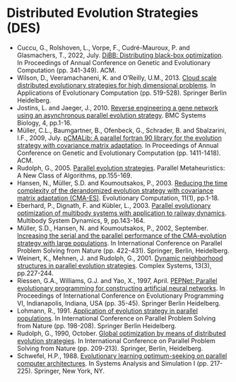 # Distributed Evolution Strategies (DES)

* Cuccu, G., Rolshoven, L., Vorpe, F., Cudré-Mauroux, P. and Glasmachers, T., 2022, July. [DiBB: Distributing black-box optimization](https://dl.acm.org/doi/abs/10.1145/3512290.3528764). In Proceedings of Annual Conference on Genetic and Evolutionary Computation (pp. 341-349). ACM.
* Wilson, D., Veeramachaneni, K. and O’Reilly, U.M., 2013. [Cloud scale distributed evolutionary strategies for high dimensional problems](https://link.springer.com/chapter/10.1007/978-3-642-37192-9_52). In Applications of Evolutionary Computation (pp. 519-528). Springer Berlin Heidelberg.
* Jostins, L. and Jaeger, J., 2010. [Reverse engineering a gene network using an asynchronous parallel evolution strategy](https://link.springer.com/article/10.1186/1752-0509-4-17). BMC Systems Biology, 4, pp.1-16.
* Müller, C.L., Baumgartner, B., Ofenbeck, G., Schrader, B. and Sbalzarini, I.F., 2009, July. [pCMALib: A parallel fortran 90 library for the evolution strategy with covariance matrix adaptation](https://dl.acm.org/doi/abs/10.1145/1569901.1570090). In Proceedings of Annual Conference on Genetic and Evolutionary Computation (pp. 1411-1418). ACM.
* Rudolph, G., 2005. [Parallel evolution strategies](https://www.wiley.com/en-ie/Parallel+Metaheuristics:+A+New+Class+of+Algorithms-p-9780471739371). Parallel Metaheuristics: A New Class of Algorithms, pp.155-169.
* Hansen, N., Müller, S.D. and Koumoutsakos, P., 2003. [Reducing the time complexity of the derandomized evolution strategy with covariance matrix adaptation (CMA-ES)](https://direct.mit.edu/evco/article-abstract/11/1/1/1139/Reducing-the-Time-Complexity-of-the-Derandomized). Evolutionary Computation, 11(1), pp.1-18.
* Eberhard, P., Dignath, F. and Kübler, L., 2003. [Parallel evolutionary optimization of multibody systems with application to railway dynamics](https://link.springer.com/article/10.1023/A:1022515214842). Multibody System Dynamics, 9, pp.143-164.
* Müller, S.D., Hansen, N. and Koumoutsakos, P., 2002, September. [Increasing the serial and the parallel performance of the CMA-evolution strategy with large populations](https://link.springer.com/chapter/10.1007/3-540-45712-7_41). In International Conference on Parallel Problem Solving from Nature (pp. 422-431). Springer, Berlin, Heidelberg.
* Weinert, K., Mehnen, J. and Rudolph, G., 2001. [Dynamic neighborhood structures in parallel evolution strategies](https://content.wolfram.com/uploads/sites/13/2018/02/13-3-3.pdf). Complex Systems, 13(3), pp.227-244.
* Riessen, G.A., Williams, G.J. and Yao, X., 1997, April. [PEPNet: Parallel evolutionary programming for constructing artificial neural networks](https://link.springer.com/chapter/10.1007/BFb0014799). In Proceedings of International Conference on Evolutionary Programming VI, Indianapolis, Indiana, USA (pp. 35-45). Springer Berlin Heidelberg.
* Lohmann, R., 1991. [Application of evolution strategy in parallel populations](https://link.springer.com/chapter/10.1007/BFb0029753). In International Conference on Parallel Problem Solving from Nature (pp. 198-208). Springer Berlin Heidelberg.
* Rudolph, G., 1990, October. [Global optimization by means of distributed evolution strategies](https://link.springer.com/chapter/10.1007/BFb0029754). In International Conference on Parallel Problem Solving from Nature (pp. 209-213). Springer, Berlin, Heidelberg.
* Schwefel, H.P., 1988. [Evolutionary learning optimum-seeking on parallel computer architectures](https://link.springer.com/chapter/10.1007/978-1-4684-6389-7_46). In Systems Analysis and Simulation I (pp. 217-225). Springer, New York, NY.
